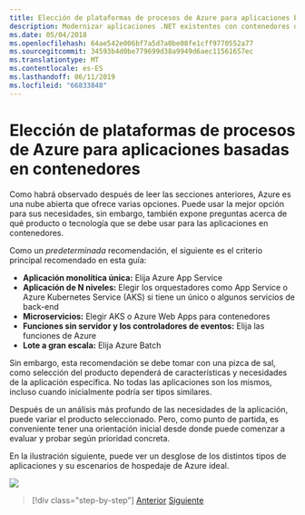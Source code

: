 ```yaml
---
title: Elección de plataformas de procesos de Azure para aplicaciones basadas en contenedores
description: Modernizar aplicaciones .NET existentes con contenedores de Windows y la nube de Azure | Seleccionar plataformas de Azure compute para las aplicaciones basadas en contenedor
ms.date: 05/04/2018
ms.openlocfilehash: 64ae542e006bf7a5d7a0be08fe1cff9770552a77
ms.sourcegitcommit: 34593b4d0be779699d38a9949d6aec11561657ec
ms.translationtype: MT
ms.contentlocale: es-ES
ms.lasthandoff: 06/11/2019
ms.locfileid: "66833848"
---
```

# <a name="choosing-azure-compute-platforms-for-container-based-applications"></a>Elección de plataformas de procesos de Azure para aplicaciones basadas en contenedores

Como habrá observado después de leer las secciones anteriores, Azure es una nube abierta que ofrece varias opciones. Puede usar la mejor opción para sus necesidades, sin embargo, también expone preguntas acerca de qué producto o tecnología que se debe usar para las aplicaciones en contenedores.

Como un *predeterminada* recomendación, el siguiente es el criterio principal recomendado en esta guía:

- **Aplicación monolítica única:** Elija Azure App Service
- **Aplicación de N niveles:** Elegir los orquestadores como App Service o Azure Kubernetes Service (AKS) si tiene un único o algunos servicios de back-end
- **Microservicios:** Elegir AKS o Azure Web Apps para contenedores
- **Funciones sin servidor y los controladores de eventos:** Elija las funciones de Azure
- **Lote a gran escala:** Elija Azure Batch

Sin embargo, esta recomendación se debe tomar con una pizca de sal, como selección del producto dependerá de características y necesidades de la aplicación específica. No todas las aplicaciones son los mismos, incluso cuando inicialmente podría ser tipos similares.

Después de un análisis más profundo de las necesidades de la aplicación, puede variar el producto seleccionado. Pero, como punto de partida, es conveniente tener una orientación inicial desde donde puede comenzar a evaluar y probar según prioridad concreta.

En la ilustración siguiente, puede ver un desglose de los distintos tipos de aplicaciones y su escenarios de hospedaje de Azure ideal.

![](./media/image8.5.png)

> [!div class="step-by-step"]
> [Anterior](when-to-deploy-windows-containers-to-azure-container-service-kubernetes.md)
> [Siguiente](build-resilient-services-ready-for-the-cloud-embrace-transient-failures-in-the-cloud.md)
